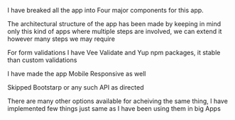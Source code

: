 I have breaked all the app into Four major components for this app.

The architectural structure of the app has been made by keeping in mind only this kind of apps where multiple steps are involved, we can extend it however many steps we may require

For form validations I have Vee Validate and Yup npm packages, it stable than custom validations

I have made the app Mobile Responsive as well

Skipped Bootstarp or any such API as directed

There are many other options available for acheiving the same thing, I have implemented few things just same as I have been using them in big Apps

